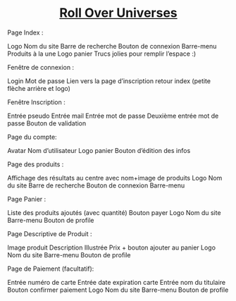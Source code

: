 # <center> <ins>**Roll Over Universes**




Page Index :

Logo
Nom du site
Barre de recherche
Bouton de connexion
Barre-menu
Produits à la une
Logo panier
Trucs jolies pour remplir l’espace :)

Fenêtre de connexion :

Login
Mot de passe
Lien vers la page d’inscription
retour index (petite flèche arrière et logo)

Fenêtre Inscription :

Entrée pseudo
Entrée mail
Entrée mot de passe
Deuxième entrée mot de passe
Bouton de validation


Page du compte:

Avatar
Nom d’utilisateur
Logo panier
Bouton d’édition des infos

Page des produits :

Affichage des résultats au centre avec nom+image de produits
Logo
Nom du site
Barre de recherche
Bouton de connexion
Barre-menu

Page Panier :

Liste des produits ajoutés (avec quantité)
Bouton payer
Logo
Nom du site
Barre-menu
Bouton de profile





Page Descriptive de Produit :

Image produit
Description Illustrée
Prix + bouton ajouter au panier
Logo
Nom du site
Barre-menu
Bouton de profile

Page de Paiement (facultatif):

Entrée numéro de carte
Entrée date expiration carte
Entrée nom du titulaire
Bouton confirmer paiement
Logo
Nom du site
Barre-menu
Bouton de profile

